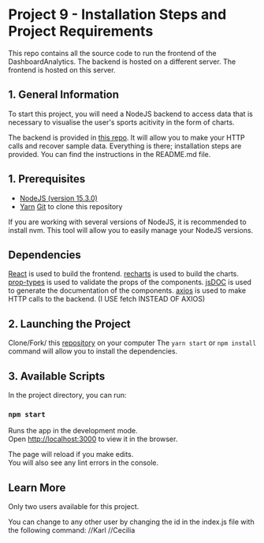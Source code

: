 # Project 9 - Installation Steps and Project Requirements

This repo contains all the source code to run the frontend of the DashboardAnalytics.
The backend is hosted on a different server.
The frontend is hosted on this server.

## 1. General Information

To start this project, you will need a NodeJS backend to access data that is necessary to visualise the user's sports acitivity in the form of charts.

The backend is provided in [this repo](https://github.com/OpenClassrooms-Student-Center/P9-front-end-dashboard).
It will allow you to make your HTTP calls and recover sample data.
Everything is there; installation steps are provided. You can find the instructions in the README.md file.

## 1. Prerequisites

- [NodeJS (version 15.3.0)](https://nodejs.org/en/)
- [Yarn](https://yarnpkg.com/)
  [Git](https://git-scm.com/) to clone this repository

If you are working with several versions of NodeJS, it is recommended to install nvm. This tool will allow you to easily manage your NodeJS versions.

## Dependencies

[React](https://reactjs.org/) is used to build the frontend.
[recharts](https://recharts.org/en-US) is used to build the charts.
[prop-types](https://www.npmjs.com/package/prop-types) is used to validate the props of the components.
[jsDOC](https://www.npmjs.com/package/jsdoc) is used to generate the documentation of the components.
[axios](https://www.npmjs.com/package/axios) is used to make HTTP calls to the backend. (I USE fetch INSTEAD OF AXIOS)

## 2. Launching the Project

Clone/Fork/ this [repository](https://github.com/AdrianGeorgeM/Dashboard-for-Analytics-with-React.git) on your computer
The `yarn start` or `npm install` command will allow you to install the dependencies.

## 3. Available Scripts

In the project directory, you can run:

### `npm start`

Runs the app in the development mode.\
Open [http://localhost:3000](http://localhost:3000) to view it in the browser.

The page will reload if you make edits.\
You will also see any lint errors in the console.

## Learn More

Only two users available for this project.

You can change to any other user by changing the id in the index.js file with the following command:
<App user='12' />//Karl
<App user='18' />//Cecilia
